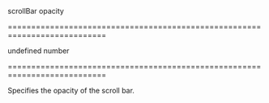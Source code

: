 <!--**
/*-------------------------------------------
    Auto-generated file. Do not modify.
-------------------------------------------

**-->
<!--d-->scrollBar opacity<!--/d-->
===========================================================================
<!--default-->undefined<!--/default-->
<!--type-->number<!--/type-->
===========================================================================

<!--shortDescription-->
Specifies the opacity of the scroll bar.
<!--/shortDescription-->

<!--fullDescription-->

<!--/fullDescription-->